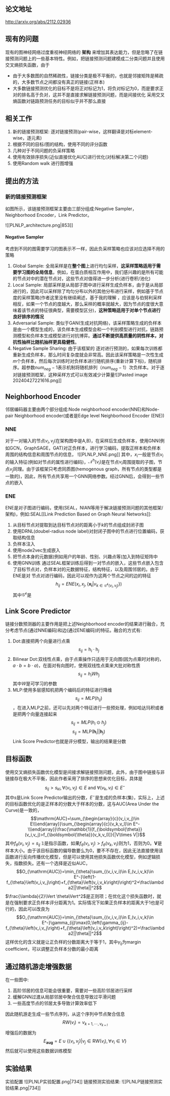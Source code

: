 ## 论文地址
http://arxiv.org/abs/2112.02936

## 现有的问题
现有的图神经网络过度重视神经网络的 **架构** 来增加其表达能力，但是忽略了在链接预测问题上的一些基本特性。例如，把链接预测问题建模成二分类问题并且使用交叉熵损失函数，由于
- 由于大多数图的自然稀疏性，链接分类是极不平衡的，也就是邻接矩阵是稀疏的，大多数节点之间都没有真正的链接(正样本)
- 大多数链接预测优化的目标不是将正对标记为1，将负对标记为0，而是要求正对的排名高于负对，这并不是直接求解链接预测问题，而是间接优化
采用交叉熵函数对链路预测任务的目标似乎并不那么直接
## 相关工作
1. 新的链接预测框架: 逐对链接预测(pair-wise，这样翻译是对标element-wise，逐元素)
2. 根据不同的目标/图的结构，使用不同的评分函数
3. 几种对于不同问题的负采样策略
4. 使用有效排序损失(近似直接优化AUC)进行优化(对标解决第二个问题)
5. 使用Random walk 进行图增强

##  提出的方法
###  新的链接预测框架
如图所示，该链接预测框架主要由三部分组成:Negative Sampler，Neighborhood Encoder，Link Predictor。

![[PLNLP_architecture.png|853]]

#### Negative Sampler
考虑到不同的图需要学习的图表示不一样，因此负采样策略也应该对应选择不用的策略
1. Global Sample: 全局采样是在**整个图**上进行均匀采样，**这采样策略适用于需要学习图的全局信息**，例如，在蛋白质相互作用中，我们感兴趣的是所有可能的节点对中的潜在节点对，这些节点对值得进一步分析(进行卷积/池化)
2. Local Sample: 局部采样是从局部子图中进行采样生成负样本，由于是从局部进行的，因此可以采样除了均匀分布以外的其他分布进行采样，例如基于节点度的采样策略(作者这里没有继续阐述，基于我的理解 ，应该是与伯努利采样相反，如果一个节点的度越大，那么采样的概率就越大，因为节点的度很大意味着该节点的特征很典型，需要模型区分)，**这种策略适用于对单个节点进行良好排序的情况**
3. Adversarial Sample: 类似于GAN(生成对抗网络)，该采样策略生成的负样本是由一个模型生成的，该负样本生成模型会和一个判别模型进行对抗，链路预测模型和负样本生成模型进行对抗博弈。**通过不断提供高质量的阴性样本，对抗性抽样比随机抽样更具稳健性**。
4. Negative Sample Sharing: 由于该框架的 逐对进行预测的，如果每次训练都重新生成负样本，那么时间复杂度就会非常高。因此该采样策略是一次性生成 $m$个负样本，然后每次训练时对负样本进行随机排序(重新计算下标)，随机排序。超参数$num_{neg}-1$表示机制将随机排列$（num_{ neg}-1）$次负样本。对于逐对链接预测框架，这种采样方式可以有效减少计算量![[Pasted image 20240427221616.png]]


## Neighborhood Encoder
邻居编码器主要由两个部分组成:Node neighborhood encoder(NNE)和Node-pair Neighborhood encoder(或者是Edge level Neighborhood Encoder (ENE)) 
### NNE
对于一对输入的节点$v_{i},v_{j}$(在架构图中是A,B)，在采样后生成负样本，使用GNN(例如GCN，GraphSAGE，GAT)对正负样本，进行学习编码，提取正样本和负样本周围的结构信息和周围节点的信息，
![[PLNLP_NNE.png]]
其中，$x_i$一般是节点$v_i$的输入特征(例如对节点的属性进行编码)，$\mathcal{N}^h(v_{i})$是在节点$v_i$周围提取的子图，节点$v_{j}$同理。由于该框架只考虑同质图(hemogenous graph，所有节点的类型都是一致的)，因此，所有节点共享用一个GNN网络参数。经过GNN后，会得到一些节点的嵌入
### ENE
ENE是对子图进行编码，使用(SEAL，NIAN等用于解决链接预测问题的其他框架/架构)，例如:SEAL[[Link Prediction Based on Graph Neural Networks]]:
1. 从目标节点对提取到达目标节点对的距离小于$k$的节点组成封闭子图
2. 使用DRNL(doubel-radius node label)对封闭子图中的节点进行位置编码，获取结构信息
3. 负样本注入
4. 使用node2vec生成嵌入
5. 把节点本身的元数据(例如用户的年龄、性别、兴趣点等)加入到特征矩阵中
6. 使用GNN训练
通过SEAL框架训练后得到一对节点的嵌入，这些节点嵌入包含了目标节点对，负样本对的元数据特征，结构特征，以及周围邻居的。由于ENE是对 节点对进行编码，因此可以视作为这两个节点之间的边的特征$$h_{ij}=ENE(x_{i},x_{j},\{\mathbf{x_{i}}|v_{k\in \mathcal{G^h}(v_{i},v_{j})}\})$$其中$\mathcal{G^h}$是
## Link Score Predictor
链接分数预测器的主要作用是把上述Neighborhood encoder的结果进行融合，充分考虑节点(通过NNE编码)和边(通过ENE编码)的特征。融合的方式有:
1.  Dot:直接把两个向量进行点乘$$s_{ij}=\mathrm{h}_i\cdot\mathrm{h}_j  $$
2. Bilinear Dot:双线性点乘，由于点乘操作只适用于无向图(因为点乘时对称的，$a\cdot b=b \cdot a$)，在面对有向图时，使用双线性点乘来大批对称性质$$s_{ij}=h_{i}Wh_{j}$$其中$W$是可学习的参数
3. MLP:使用多层感知机把两个编码后的特征进行降维$$s_{ij}=MLP(h_{ij})$$，在进入MLP之前，还可以先对两个特征进行一些预处理，例如哈达玛积或者是把两个向量连接起来$$ s_{ij}=MLP(h_{i}\odot h_{j}) $$$$s_{ij}=\mathrm{MLP}(\mathbf{h}_i||\mathbf{h}_j)$$
Link Score Predictor也就是评分模型，输出的结果是分数
## 目标函数
使用交叉熵损失函数优化模型是间接求解链接预测问题，此外，由于图中链接与非链接存在极大不平衡，因此作者采用了排序的思想来优化目标，具体是$$s_{ij}>s_{kl},\forall(v_{i},v_{j})\in E\mathrm{~and~}\forall(v_{k},v_{l})\in E^{-}$$其中$s$是Link Score Predictor输出的分数，$E^-$是生成的负样本(集)，实际上，上述的目标函数优化的是正样本的分数大于样本的分数，这与AUC(Area Under the Curve)是一致的，$$\mathrm{AUC}=\sum_{\begin{array}{c}(v_i,v_j)\in E\\\end{array}}\sum_{\begin{array}{c}(v_k,v_l)\in E^-\\\end{array}}\frac{\mathbb{1}[f_{\boldsymbol{\theta}}(v_i,v_j)>f_{\boldsymbol{\theta}}(v_k,v_l)]}{|V\times V|}$$ 
其中$f_{\theta}(v_{i},v_{j})=s_{ij}$  $\mathbb{1}$是指示函数，如果$f_{\theta}(v_{i},v_{j})>f_{\theta}(v_{k},v_{l})$则为1，否则为0。$\mathbf{V}$是样本大小。由于该目标函数的偏导数要么为0，要不不存在，因此无法直接使用该函数进行反向传播优化模型，但是可以使用其他损失函数优化模型，例如逻辑损失，指数损失。还有一个选择是近似AUC，$$O_{\mathrm{AUC}}=\min_{\theta}\sum_{(v_i,v_i)\in E,(v_i,v_k)\in E^-}\left(1-f_{\theta}\left(v_i,v_j\right)+f_{\theta}\left(v_i,v_k\right)\right)^2+\frac\lambda2||\theta||^2$$
$\frac{\lambda}{2}\Vert \theta\Vert^2$是正则项；在优化这个损失函数时，就是在强制要求正负样本评分距离为1。实际情况下如果正负样本的距离大于1也是可行的，因此可以改良为$$O_{\mathrm{AUC}}=\min_{\theta}\sum_{(v_i,v_i)\in E,(v_i,v_k)\in E^-}\gamma_{ij}\max(0,\left(\gamma_{ij}-f_{\theta}\left(v_i,v_j\right)+f_{\theta}\left(v_i,v_k\right)\right)^2)+\frac\lambda2||\theta||^2$$这样优化的含义就是让正负样的分数距离大于等于1，其中$\gamma_{ij}$为margin coefficient，可以调整正负样本分数的最小距离

## 通过随机游走增强数据
在一些图中:
1. 高阶邻居的信息可能会很重要，需要对一些高阶邻居进行采样
2. 缓解GNN过渡从局部邻居中聚合信息导致过平滑问题
3. 一些高度节点的邻居太多导致计算效率低下

因此随机游走生成一些节点序列，从这个序列中节点聚合信息$$RW(v_{i})={v_{k+1,\cdots,v_{k+l} }}$$增强后的数据为$$E_{\mathbf{aug}}=E\cup\{(v_i,v_j)|v_j\in\mathrm{RW}(v_i),\forall v_i\in V\}$$
然后就可以使用这些数据训练模型


## 实验结果
实验配置
![[PLNLP实验配置.png|734]]
链接预测实验结果:
![[PLNLP链接预测实验结果.png|734]]
